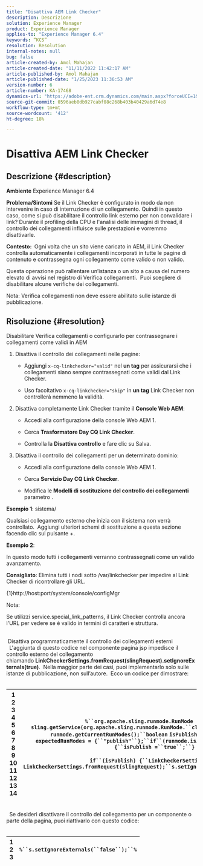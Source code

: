 ```yaml
---
title: "Disattiva AEM Link Checker"
description: Descrizione
solution: Experience Manager
product: Experience Manager
applies-to: "Experience Manager 6.4"
keywords: “KCS”
resolution: Resolution
internal-notes: null
bug: false
article-created-by: Amol Mahajan
article-created-date: "11/11/2022 11:42:17 AM"
article-published-by: Amol Mahajan
article-published-date: "1/25/2023 11:36:53 AM"
version-number: 6
article-number: KA-17468
dynamics-url: "https://adobe-ent.crm.dynamics.com/main.aspx?forceUCI=1&pagetype=entityrecord&etn=knowledgearticle&id=727849e3-b561-ed11-9562-6045bd0067ea"
source-git-commit: 0596aeb0db927cabf08c268b403b40429a6d74e8
workflow-type: tm+mt
source-wordcount: '412'
ht-degree: 18%

---
```


# Disattiva AEM Link Checker

## Descrizione {#description}

<b>Ambiente</b>
Experience Manager 6.4


<b>Problema/Sintomi</b>
Se il Link Checker è configurato in modo da non intervenire in caso di interruzione di un collegamento. Quindi in questo caso, come si può disabilitare il controllo link esterno per non convalidare i link? Durante il profiling della CPU e l&#39;analisi delle immagini di thread, il controllo dei collegamenti influisce sulle prestazioni e vorremmo disattivarle.

<b>Contesto: </b> Ogni volta che un sito viene caricato in AEM, il Link Checker controlla automaticamente i collegamenti incorporati in tutte le pagine di contenuto e contrassegna ogni collegamento come valido o non valido.

Questa operazione può rallentare un’istanza o un sito a causa del numero elevato di avvisi nel registro di Verifica collegamenti.  Puoi scegliere di disabilitare alcune verifiche dei collegamenti.

Nota: Verifica collegamenti non deve essere abilitato sulle istanze di pubblicazione.


## Risoluzione {#resolution}

Disabilitare Verifica collegamenti o configurarlo per contrassegnare i collegamenti come validi in AEM<br>
1. Disattiva il controllo dei collegamenti nelle pagine:
   - Aggiungi `x-cq-linkchecker="valid"` nel <b>un tag</b> per assicurarsi che i collegamenti siano sempre contrassegnati come validi dal Link Checker.


   - Uso facoltativo `x-cq-linkchecker="skip"` in <b>un tag</b> Link Checker non controllerà nemmeno la validità.
2. Disattiva completamente Link Checker tramite il <b>Console Web AEM</b>:
   - Accedi alla configurazione della console Web AEM 1.


   - Cerca <b>Trasformatore Day CQ Link Checker</b>.


   - Controlla la <b>Disattiva controllo</b> e fare clic su Salva.
3. Disattiva il controllo dei collegamenti per un determinato dominio:
   - Accedi alla configurazione della console Web AEM 1.


   - Cerca <b>Servizio Day CQ Link Checker</b>.


   - Modifica le <b>Modelli di sostituzione del controllo dei collegamenti</b> parametro .


<b>Esempio 1</b>: sistema/

Qualsiasi collegamento esterno che inizia con il sistema non verrà controllato.  Aggiungi ulteriori schemi di sostituzione a questa sezione facendo clic sul pulsante +.

<b>Esempio 2</b>:

In questo modo tutti i collegamenti verranno contrassegnati come un valido avanzamento.

<b>Consigliato</b>: Elimina tutti i nodi sotto /var/linkchecker per impedire al Link Checker di ricontrollare gli URL.

{1}http://host:port/system/console/configMgr



Nota:

Se utilizzi service.special_link_patterns, il Link Checker controlla ancora l&#39;URL per vedere se è valido in termini di caratteri e struttura.


<br> Disattiva programmaticamente il controllo dei collegamenti esterni<br> 
L&#39;aggiunta di questo codice nel componente pagina jsp impedisce il controllo esterno del collegamento chiamando <b>LinkCheckerSettings.fromRequest(slingRequest).setIgnoreExternals(true)</b>.  Nella maggior parte dei casi, puoi implementarlo solo sulle istanze di pubblicazione, non sull’autore.  Ecco un codice per dimostrare:
<br> <br>

| 1<br>2<br>3<br>4<br>5<br>6<br>7<br>8<br>9<br>10<br>11<br>12<br>13<br>14 | `%``org.apache.sling.runmode.RunMode runmode = sling.getService(org.apache.sling.runmode.RunMode.``class``);``String runmodes = runmode.getCurrentRunModes();``boolean` `isPublish =``false``;``String  expectedRunModes = {``"publish"``};``if``(runmode.isActive(expectedRunModes)) {``isPublish =``true``;``}`<br> <br>`if``(isPublish) {``LinkCheckerSettings s = LinkCheckerSettings.fromRequest(slingRequest);``s.setIgnoreExternals(``true``);``}``%` |
| --- | --- |

<br> 
Se desideri disattivare il controllo del collegamento per un componente o parte della pagina, puoi riattivarlo con questo codice:
<br> <br>

| 1<br>2<br>3 | `%``s.setIgnoreExternals(``false``);``%` |
| --- | --- |

